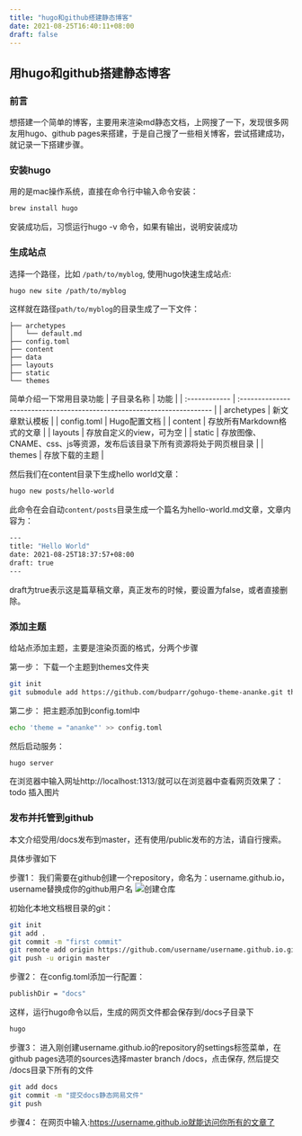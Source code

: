 ```yaml
---
title: "hugo和github搭建静态博客"
date: 2021-08-25T16:40:11+08:00
draft: false 
---
```



## 用hugo和github搭建静态博客

### 前言
想搭建一个简单的博客，主要用来渲染md静态文档，上网搜了一下，发现很多网友用hugo、github pages来搭建，于是自己搜了一些相关博客，尝试搭建成功，就记录一下搭建步骤。

### 安装hugo

用的是mac操作系统，直接在命令行中输入命令安装：
``` bash
brew install hugo
```

安装成功后，习惯运行hugo -v 命令，如果有输出，说明安装成功

### 生成站点
选择一个路径，比如 `/path/to/myblog`, 使用hugo快速生成站点:
```bash
hugo new site /path/to/myblog
```
这样就在路径`path/to/myblog`的目录生成了一下文件：
```
├── archetypes
│   └── default.md
├── config.toml
├── content
├── data
├── layouts
├── static
└── themes
```

简单介绍一下常用目录功能
| 子目录名称 | 功能 |
| :------------ | :---------------------------------------------------------------------- |
| archetypes | 新文章默认模板 |
| config.toml | Hugo配置文档 |
| content | 存放所有Markdown格式的文章 |
| layouts | 存放自定义的view，可为空 |
| static | 存放图像、CNAME、css、js等资源，发布后该目录下所有资源将处于网页根目录 |
| themes | 存放下载的主题 |

然后我们在content目录下生成hello world文章：
```bash
hugo new posts/hello-world
```
此命令在会自动`content/posts`目录生成一个篇名为hello-world.md文章，文章内容为：
```bash
---
title: "Hello World"
date: 2021-08-25T18:37:57+08:00
draft: true
---
```
draft为true表示这是篇草稿文章，真正发布的时候，要设置为false，或者直接删除。
### 添加主题
给站点添加主题，主要是渲染页面的格式，分两个步骤

第一步：
下载一个主题到themes文件夹
```bash
git init
git submodule add https://github.com/budparr/gohugo-theme-ananke.git themes/ananke
```
第二步：
把主题添加到config.toml中
```bash
echo 'theme = "ananke"' >> config.toml
```
然后启动服务：
```bash
hugo server
```
在浏览器中输入网址http://localhost:1313/就可以在浏览器中查看网页效果了：
todo 插入图片
### 发布并托管到github
本文介绍受用/docs发布到master，还有使用/public发布的方法，请自行搜索。

具体步骤如下

步骤1：
我们需要在github创建一个repository，命名为：username.github.io，username替换成你的github用户名
![创建仓库](https://github.com/wyp2013/wyp2013.github.io/blob/master/static/create_repository.png)

初始化本地文档根目录的git：
```bash
git init
git add .
git commit -m "first commit"
git remote add origin https://github.com/username/username.github.io.git
git push -u origin master
```

步骤2：
在config.toml添加一行配置：
``` bash
publishDir = "docs"
```
这样，运行hugo命令以后，生成的网页文件都会保存到/docs子目录下
```bash
hugo
```

步骤3：
进入刚创建username.github.io的repository的settings标签菜单，在github pages选项的sources选择master branch /docs，点击保存,
然后提交 /docs目录下所有的文件
```bash
git add docs
git commit -m "提交docs静态网易文件"
git push
```

步骤4：
在网页中输入:https://username.github.io就能访问你所有的文章了













